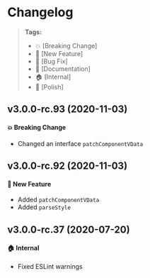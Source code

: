 Changelog
=========

> **Tags:**
> - :boom:       [Breaking Change]
> - :rocket:     [New Feature]
> - :bug:        [Bug Fix]
> - :memo:       [Documentation]
> - :house:      [Internal]
> - :nail_care:  [Polish]

## v3.0.0-rc.93 (2020-11-03)

#### :boom: Breaking Change

* Changed an interface `patchComponentVData`

## v3.0.0-rc.92 (2020-11-03)

#### :rocket: New Feature

* Added `patchComponentVData`
* Added `parseStyle`

## v3.0.0-rc.37 (2020-07-20)

#### :house: Internal

* Fixed ESLint warnings
